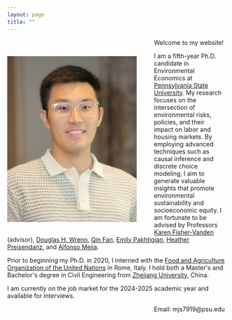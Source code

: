 ```yaml
---
layout: page
title: ""
---
```


<img src="Profile.JPG" alt="Profile Picture" style="float: left; margin: 40px 40px 20px 0; width: 300px; height: auto;"/>

Welcome to my website!

I am a fifth-year Ph.D. candidate in Environmental Economics at [Pennsylvania State University](https://www.psu.edu/). 
My research focuses on the intersection of environmental risks, policies, and their impact on labor and housing markets. By employing advanced techniques such as causal inference and discrete choice modeling, I aim to generate valuable insights that promote environmental sustainability and socioeconomic equity. I am fortunate to be advised by Professors [Karen Fisher-Vanden](https://aese.psu.edu/directory/kaf26) (advisor), [Douglas H. Wrenn](https://aese.psu.edu/directory/dhw121), [Qin Fan](https://craig.fresnostate.edu/about/directory/econ/fan-qin.html), [Emily Pakhtigian](https://publicpolicy.psu.edu/faculty-and-research/people/emily-pakhtigian/), [Heather Preisendanz](https://abe.psu.edu/directory/heg12), and [Alfonso Mejia](https://www.cee.psu.edu/department/directory-detail-g.aspx?q=aim127).

Prior to beginning my Ph.D. in 2020, I interned with the [Food and Agriculture Organization of the United Nations](https://www.fao.org/home/en) in Rome, Italy. I hold both a Master's and Bachelor's degree in Civil Engineering from [Zhejiang University](https://www.zju.edu.cn/english/), China.  

I am currently on the job market for the 2024-2025 academic year and available for interviews.  

<div style="text-align: right;">
    Email: mjs7919@psu.edu
</div>
